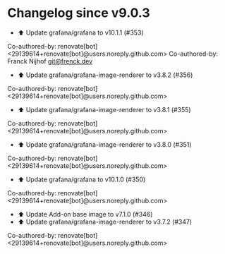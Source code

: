 # Changelog since v9.0.3
- ⬆️ Update grafana/grafana to v10.1.1 (#353)

Co-authored-by: renovate[bot] <29139614+renovate[bot]@users.noreply.github.com>
Co-authored-by: Franck Nijhof <git@frenck.dev> 
- ⬆️ Update grafana/grafana-image-renderer to v3.8.2 (#356)

Co-authored-by: renovate[bot] <29139614+renovate[bot]@users.noreply.github.com> 
- ⬆️ Update grafana/grafana-image-renderer to v3.8.1 (#355)

Co-authored-by: renovate[bot] <29139614+renovate[bot]@users.noreply.github.com> 
- ⬆️ Update grafana/grafana-image-renderer to v3.8.0 (#351)

Co-authored-by: renovate[bot] <29139614+renovate[bot]@users.noreply.github.com> 
- ⬆️ Update grafana/grafana to v10.1.0 (#350)

Co-authored-by: renovate[bot] <29139614+renovate[bot]@users.noreply.github.com> 
- ⬆️ Update Add-on base image to v7.1.0 (#346) 
- ⬆️ Update grafana/grafana-image-renderer to v3.7.2 (#347)

Co-authored-by: renovate[bot] <29139614+renovate[bot]@users.noreply.github.com> 
